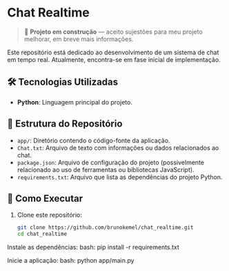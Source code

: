 # Chat Realtime

> 🚧 **Projeto em construção** — aceito sujestões para meu projeto melhorar, em breve mais informações.

Este repositório está dedicado ao desenvolvimento de um sistema de chat em tempo real. Atualmente, encontra-se em fase inicial de implementação.

## 🛠️ Tecnologias Utilizadas

- **Python**: Linguagem principal do projeto.

## 📁 Estrutura do Repositório

- `app/`: Diretório contendo o código-fonte da aplicação.
- `Chat.txt`: Arquivo de texto com informações ou dados relacionados ao chat.
- `package.json`: Arquivo de configuração do projeto (possivelmente relacionado ao uso de ferramentas ou bibliotecas JavaScript).
- `requirements.txt`: Arquivo que lista as dependências do projeto Python.

## 🚀 Como Executar

1. Clone este repositório:

   ```bash
   git clone https://github.com/brunokemel/chat_realtime.git
   cd chat_realtime

Instale as dependências:
  bash:
    pip install -r requirements.txt

Inicie a aplicação:
  bash: python app/main.py


    
